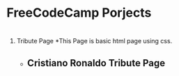 # FreeCodeCamp Porjects
#
1. Tribute Page
   *This Page is basic html page using css.
   * ## Cristiano Ronaldo Tribute Page
